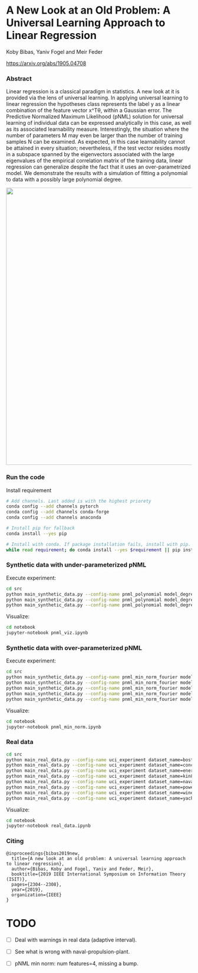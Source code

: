 # A New Look at an Old Problem: A Universal Learning Approach to Linear Regression
Koby Bibas, Yaniv Fogel and Meir Feder

https://arxiv.org/abs/1905.04708

### Abstract
Linear regression is a classical paradigm in statistics. A new look at it is provided via the lens of universal learning. In applying universal learning to linear regression the hypotheses class represents the label y as a linear combination of the feature vector x^Tθ, within a Gaussian error. The Predictive Normalized Maximum Likelihood (pNML) solution for universal learning of individual data can be expressed analytically in this case, as well as its associated learnability measure. Interestingly, the situation where the number of parameters M may even be larger than the number of training samples N can be examined. As expected, in this case learnability cannot be attained in every situation; nevertheless, if the test vector resides mostly in a subspace spanned by the eigenvectors associated with the large eigenvalues of the empirical correlation matrix of the training data, linear regression can generalize despite the fact that it uses an over-parametrized model. We demonstrate the results with a simulation of fitting a polynomial to data with a possibly large polynomial degree. 

<img src="https://raw.githubusercontent.com/kobybibas/pnml_linear_regression_isit_2019_latex/master/least_squares_with_poly_degree.jpg" width="750">

### Run the code

Install requirement

```bash
# Add channels. Last added is with the highest priorety
conda config --add channels pytorch
conda config --add channels conda-forge
conda config --add channels anaconda

# Install pip for fallback
conda install --yes pip

# Install with conda. If package installation fails, install with pip.
while read requirement; do conda install --yes $requirement || pip install $requirement; done < requirements.txt 
```

### Synthetic data with under-parameterized pNML

Execute experiment:

```bash
cd src
python main_synthetic_data.py --config-name pnml_polynomial model_degree=4; \
python main_synthetic_data.py --config-name pnml_polynomial model_degree=6; \
python main_synthetic_data.py --config-name pnml_polynomial model_degree=8;  
```

Visualize:

```bash
cd notebook
jupyter-notebook pnml_viz.ipynb
```

### Synthetic data with over-parameterized pNML

Execute experiment:

```bash
cd src
python main_synthetic_data.py --config-name pnml_min_norm_fourier model_degree=4;  \
python main_synthetic_data.py --config-name pnml_min_norm_fourier model_degree=10;  \
python main_synthetic_data.py --config-name pnml_min_norm_fourier model_degree=20;  \
python main_synthetic_data.py --config-name pnml_min_norm_fourier model_degree=50;  \
python main_synthetic_data.py --config-name pnml_min_norm_fourier model_degree=100; 
```

Visualize:

```bash
cd notebook
jupyter-notebook pnml_min_norm.ipynb
```

### Real data

```bash
cd src
python main_real_data.py --config-name uci_experiment dataset_name=bostonHousing; \
python main_real_data.py --config-name uci_experiment dataset_name=concrete; \
python main_real_data.py --config-name uci_experiment dataset_name=energy; \
python main_real_data.py --config-name uci_experiment dataset_name=kin8nm; \
python main_real_data.py --config-name uci_experiment dataset_name=naval-propulsion-plant; \
python main_real_data.py --config-name uci_experiment dataset_name=power-plant; \
python main_real_data.py --config-name uci_experiment dataset_name=wine-quality-red; \
python main_real_data.py --config-name uci_experiment dataset_name=yacht;

```

Visualize:

```bash
cd notebook
jupyter-notebook real_data.ipynb
```

### Citing

```
@inproceedings{bibas2019new,
  title={A new look at an old problem: A universal learning approach to linear regression},
  author={Bibas, Koby and Fogel, Yaniv and Feder, Meir},
  booktitle={2019 IEEE International Symposium on Information Theory (ISIT)},
  pages={2304--2308},
  year={2019},
  organization={IEEE}
}
```



# TODO

- [ ] Deal with warnings in real data (adaptive interval).
- [ ] See what is wrong with naval-propulsion-plant.
- [ ] pNML min norm: num features=4, missing a bump.



